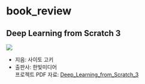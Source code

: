 # book_review
## Deep Learning from Scratch 3
![](https://www.hanbit.co.kr/data/books/B8475831198_l.jpg)
- 지음: 사이토 고키
- 출판사: 한빛미디어    
프로젝트 PDF 자료: [Deep_Learning_from_Scratch_3](./Deep_Learning_from_Scratch_3/Deep_Learning_from_Scratch_3.pdf)
